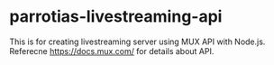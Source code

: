 # parrotias-livestreaming-api


This is for creating livestreaming server using MUX API with Node.js.
Referecne https://docs.mux.com/ for details about API.


